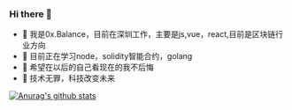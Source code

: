 ### Hi there 👋

- 🔭 我是0x.Balance，目前在深圳工作，主要是js,vue，react,目前是区块链行业方向
- 🌱 目前正在学习node，solidity智能合约，golang
- 👯 希望在以后的自己看现在的我不后悔
- 🤔 技术无罪，科技改变未来

[![Anurag's github stats](https://github-readme-stats.vercel.app/api?username=Augly)](https://github.com/anuraghazra/github-readme-stats)
